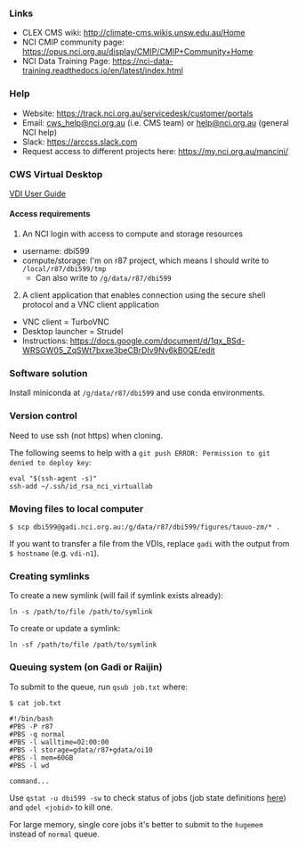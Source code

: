### Links

* CLEX CMS wiki: http://climate-cms.wikis.unsw.edu.au/Home 
* NCI CMIP community page: https://opus.nci.org.au/display/CMIP/CMIP+Community+Home
* NCI Data Training Page: https://nci-data-training.readthedocs.io/en/latest/index.html

### Help

* Website: https://track.nci.org.au/servicedesk/customer/portals
* Email: cws_help@nci.org.au (i.e. CMS team) or help@nci.org.au (general NCI help)
* Slack: https://arccss.slack.com
* Request access to different projects here: https://my.nci.org.au/mancini/

### CWS Virtual Desktop

[VDI User Guide](https://opus.nci.org.au/display/Help/VDI+User+Guide)

#### Access requirements

1. An NCI login with access to compute and storage resources
   
  * username: dbi599
  * compute/storage: I'm on r87 project, which means I should write to `/local/r87/dbi599/tmp`
    * Can also write to `/g/data/r87/dbi599`

2. A client application that enables connection using the secure shell protocol and a VNC client application
 
  * VNC client = TurboVNC  
  * Desktop launcher = Strudel  
  * Instructions: https://docs.google.com/document/d/1qx_BSd-WRSGW05_ZqSWt7bxxe3beCBrDIv9Nv6kB0QE/edit  
  
### Software solution

Install miniconda at `/g/data/r87/dbi599` and use conda environments.

### Version control

Need to use ssh (not https) when cloning.  
  
The following seems to help with a `git push ERROR: Permission to git denied to deploy key`:  
```
eval "$(ssh-agent -s)"  
ssh-add ~/.ssh/id_rsa_nci_virtuallab
``` 

### Moving files to local computer  

```
$ scp dbi599@gadi.nci.org.au:/g/data/r87/dbi599/figures/tauuo-zm/* .
```
If you want to transfer a file from the VDIs,
replace `gadi` with the output from `$ hostname` (e.g. `vdi-n1`).
  
### Creating symlinks

To create a new symlink (will fail if symlink exists already):  
```
ln -s /path/to/file /path/to/symlink
```   

To create or update a symlink:  
```
ln -sf /path/to/file /path/to/symlink
```  

### Queuing system (on Gadi or Raijin)

To submit to the queue, run `qsub job.txt` where:
```
$ cat job.txt

#!/bin/bash
#PBS -P r87
#PBS -q normal
#PBS -l walltime=02:00:00
#PBS -l storage=gdata/r87+gdata/oi10
#PBS -l mem=60GB
#PBS -l wd

command...

```
Use `qstat -u dbi599 -sw` to check status of jobs (job state definitions [here](https://www.jlab.org/hpc/PBS/qstat.html)) and `qdel <jobid>` to kill one.

For large memory, single core jobs it's better to submit to the `hugemem` instead of `normal` queue. 
  
